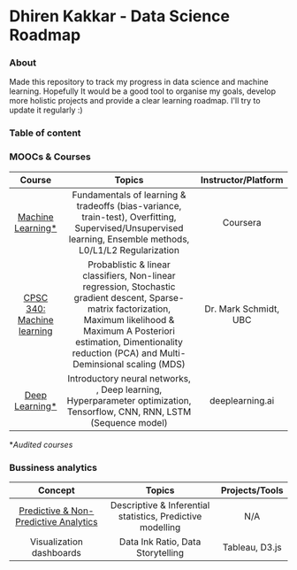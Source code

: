# Dhiren Kakkar - Data Science Roadmap


### About

Made this repository to track my progress in data science and machine learning. Hopefully It would be a good tool to organise my goals, develop more holistic projects and provide a clear learning roadmap. I'll try to update it regularly :)

### Table of content

### MOOCs & Courses
| Course | Topics | Instructor/Platform |
| :------------: | :---: | :-----: |
| [Machine Learning*](https://www.coursera.org/learn/machine-learning) | Fundamentals of learning & tradeoffs (bias-variance, train-test), Overfitting, Supervised/Unsupervised learning, Ensemble methods, L0/L1/L2 Regularization| Coursera |
| [CPSC 340: Machine learning](https://www.cs.ubc.ca/~schmidtm/Courses/340-F19/) | Probablistic & linear classifiers, Non-linear regression, Stochastic gradient descent, Sparse-matrix factorization, Maximum likelihood & Maximum A Posteriori estimation, Dimentionality reduction (PCA) and Multi-Deminsional scaling (MDS) | Dr. Mark Schmidt, UBC | 
| [Deep Learning*](https://www.coursera.org/specializations/deep-learning) | Introductory neural networks, , Deep learning, Hyperparameter optimization, Tensorflow, CNN, RNN, LSTM (Sequence model) | deeplearning.ai |

**Audited courses*


### Bussiness analytics

| Concept | Topics | Projects/Tools |
| :------------: | :---: | :-----: |
| [Predictive & Non-Predictive Analytics](https://www.forbes.com/sites/piyankajain/2012/05/01/the-power-of-non-predictive-analytics/#5cb247587909) | Descriptive & Inferential statistics, Predictive modelling | N/A |
| Visualization dashboards | Data Ink Ratio, Data Storytelling | Tableau, D3.js |

